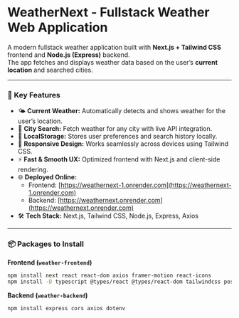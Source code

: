 # WeatherNext - Fullstack Weather Web Application

A modern fullstack weather application built with **Next.js + Tailwind CSS** frontend and **Node.js (Express)** backend.  
The app fetches and displays weather data based on the user’s **current location** and searched cities.  

---

### 🔹 Key Features

- 🌤️ **Current Weather:** Automatically detects and shows weather for the user’s location.  
- 🔎 **City Search:** Fetch weather for any city with live API integration.  
- 💾 **LocalStorage:** Stores user preferences and search history locally.  
- 📱 **Responsive Design:** Works seamlessly across devices using Tailwind CSS.  
- ⚡ **Fast & Smooth UX:** Optimized frontend with Next.js and client-side rendering.  
- 🌐 **Deployed Online:**  
  - Frontend: [https://weathernext-1.onrender.com](https://weathernext-1.onrender.com)  
  - Backend: [https://weathernext.onrender.com](https://weathernext.onrender.com)  
- 🛠️ **Tech Stack:** Next.js, Tailwind CSS, Node.js, Express, Axios  

---

### 📦 Packages to Install

**Frontend (`weather-frontend`)**  
```bash
npm install next react react-dom axios framer-motion react-icons
npm install -D typescript @types/react @types/react-dom tailwindcss postcss autoprefixer eslint
```

**Backend (`weather-backend`)**  
```bash
npm install express cors axios dotenv
